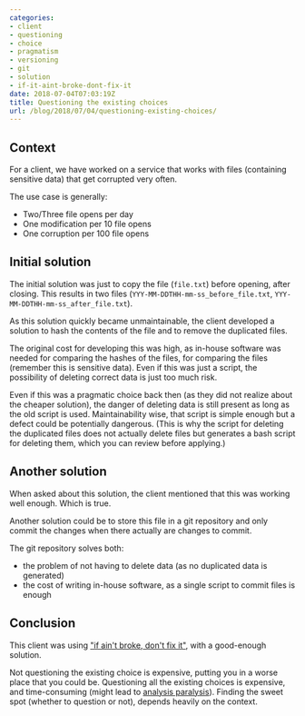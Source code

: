 ```yaml
---
categories:
- client
- questioning
- choice
- pragmatism
- versioning
- git
- solution
- if-it-aint-broke-dont-fix-it
date: 2018-07-04T07:03:19Z
title: Questioning the existing choices
url: /blog/2018/07/04/questioning-existing-choices/
---
```


## Context

For a client, we have worked on a service that works with files (containing sensitive data) that get corrupted very often.

The use case is generally:

  * Two/Three file opens per day
  * One modification per 10 file opens
  * One corruption per 100 file opens

## Initial solution

The initial solution was just to copy the file (`file.txt`) before opening, after closing. This results in two files (`YYY-MM-DDTHH-mm-ss_before_file.txt`, `YYY-MM-DDTHH-mm-ss_after_file.txt`).

As this solution quickly became unmaintainable, the client developed a solution to hash the contents of the file and to remove the duplicated files.

The original cost for developing this was high, as in-house software was needed for comparing the hashes of the files, for comparing the files (remember this is sensitive data). Even if this was just a script, the possibility of deleting correct data is just too much risk.

Even if this was a pragmatic choice back then (as they did not realize about the cheaper solution), the danger of deleting data is still present as long as the old script is used. Maintainability wise, that script is simple enough but a defect could be potentially dangerous. (This is why the script for deleting the duplicated files does not actually delete files but generates a bash script for deleting them, which you can review before applying.)

## Another solution

When asked about this solution, the client mentioned that this was working well enough. Which is true.

Another solution could be to store this file in a git repository and only commit the changes when there actually are changes to commit.

The git repository solves both:
  
  * the problem of not having to delete data (as no duplicated data is generated)
  * the cost of writing in-house software, as a single script to commit files is enough

## Conclusion

This client was using ["if ain't broke, don't fix it"](https://en.wiktionary.org/wiki/if_it_ain%27t_broke,_don%27t_fix_it), with a good-enough solution.

Not questioning the existing choice is expensive, putting you in a worse place that you could be. Questioning all the existing choices is expensive, and time-consuming (might lead to [analysis paralysis](https://en.wikipedia.org/wiki/Analysis_paralysis)). Finding the sweet spot (whether to question or not), depends heavily on the context.

